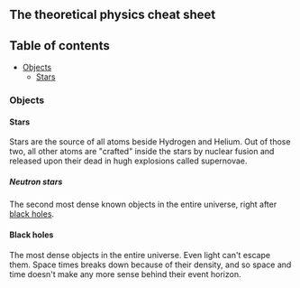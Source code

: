 ## The theoretical physics cheat sheet

## Table of contents
- [Objects](#objects)
  - [Stars](#stars)


### Objects

#### Stars
Stars are the source of all atoms beside Hydrogen and Helium. Out of those two, all other atoms are "crafted" inside the stars by nuclear fusion and released upon their dead in hugh explosions called supernovae.

##### Neutron stars
The second most dense known objects in the entire universe, right after [black holes](#black-holes).

#### Black holes
The most dense objects in the entire universe. 
Even light can't escape them.
Space times breaks down because of their density, and so space and time doesn't make any more sense behind their event horizon.
